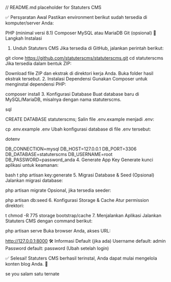 // README.md placeholder for Statuters CMS

✅ Persyaratan Awal
Pastikan environment berikut sudah tersedia di komputer/server Anda:

PHP (minimal versi 8.1)
Composer
MySQL atau MariaDB
Git (opsional)
🚀 Langkah Instalasi
1. Unduh Statuters CMS
Jika tersedia di GitHub, jalankan perintah berikut:


git clone https://github.com/statuterscms/statuterscms.git
cd statuterscms
Jika tersedia dalam bentuk ZIP:

Download file ZIP dan ekstrak di direktori kerja Anda.
Buka folder hasil ekstrak tersebut.
2. Instalasi Dependensi
Gunakan Composer untuk menginstal dependensi PHP:


composer install
3. Konfigurasi Database
Buat database baru di MySQL/MariaDB, misalnya dengan nama statuterscms.

sql

CREATE DATABASE statuterscms;
Salin file .env.example menjadi .env:


cp .env.example .env
Ubah konfigurasi database di file .env tersebut:

dotenv

DB_CONNECTION=mysql
DB_HOST=127.0.0.1
DB_PORT=3306
DB_DATABASE=statuterscms
DB_USERNAME=root
DB_PASSWORD=password_anda
4. Generate App Key
Generate kunci aplikasi untuk keamanan:

bash
t
php artisan key:generate
5. Migrasi Database & Seed (Opsional)
Jalankan migrasi database:


php artisan migrate
Opsional, jika tersedia seeder:



php artisan db:seed
6. Konfigurasi Storage & Cache
Atur permission direktori:

t
chmod -R 775 storage bootstrap/cache
7. Menjalankan Aplikasi
Jalankan Statuters CMS dengan command berikut:



php artisan serve
Buka browser Anda, akses URL:


http://127.0.0.1:8000
🛠️ Informasi Default (jika ada)
Username default: admin
Password default: password (Ubah setelah login)

✅ Selesai!
Statuters CMS berhasil terinstal, Anda dapat mulai mengelola konten blog Anda. 🚀

se you salam satu ternate
